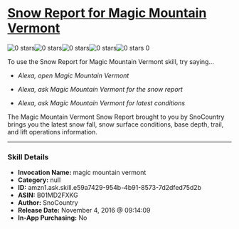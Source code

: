 # [Snow Report for Magic Mountain Vermont](http://alexa.amazon.com/#skills/amzn1.ask.skill.e59a7429-954b-4b91-8573-7d2dfed75d2b)
![0 stars](../../images/ic_star_border_black_18dp_1x.png)![0 stars](../../images/ic_star_border_black_18dp_1x.png)![0 stars](../../images/ic_star_border_black_18dp_1x.png)![0 stars](../../images/ic_star_border_black_18dp_1x.png)![0 stars](../../images/ic_star_border_black_18dp_1x.png) 0

To use the Snow Report for Magic Mountain Vermont skill, try saying...

* *Alexa, open Magic Mountain Vermont*

* *Alexa, ask Magic Mountain Vermont for the snow report*

* *Alexa, ask Magic Mountain Vermont for latest conditions*

The Magic Mountain Vermont Snow Report brought to you by SnoCountry brings you the latest snow fall, snow surface conditions,  base depth, trail, and lift operations information.

***

### Skill Details

* **Invocation Name:** magic mountain vermont
* **Category:** null
* **ID:** amzn1.ask.skill.e59a7429-954b-4b91-8573-7d2dfed75d2b
* **ASIN:** B01MD2FXKG
* **Author:** SnoCountry
* **Release Date:** November 4, 2016 @ 09:14:09
* **In-App Purchasing:** No
